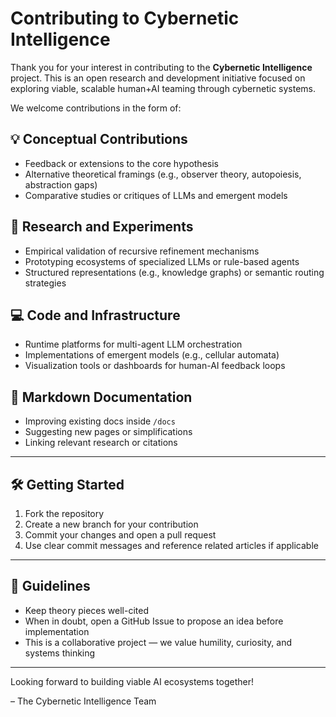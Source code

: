 # Contributing to Cybernetic Intelligence

Thank you for your interest in contributing to the **Cybernetic Intelligence** project. This is an open research and development initiative focused on exploring viable, scalable human+AI teaming through cybernetic systems.

We welcome contributions in the form of:

## 💡 Conceptual Contributions
- Feedback or extensions to the core hypothesis
- Alternative theoretical framings (e.g., observer theory, autopoiesis, abstraction gaps)
- Comparative studies or critiques of LLMs and emergent models

## 🧠 Research and Experiments
- Empirical validation of recursive refinement mechanisms
- Prototyping ecosystems of specialized LLMs or rule-based agents
- Structured representations (e.g., knowledge graphs) or semantic routing strategies

## 💻 Code and Infrastructure
- Runtime platforms for multi-agent LLM orchestration
- Implementations of emergent models (e.g., cellular automata)
- Visualization tools or dashboards for human-AI feedback loops

## 📄 Markdown Documentation
- Improving existing docs inside `/docs`
- Suggesting new pages or simplifications
- Linking relevant research or citations

---

## 🛠️ Getting Started
1. Fork the repository
2. Create a new branch for your contribution
3. Commit your changes and open a pull request
4. Use clear commit messages and reference related articles if applicable

---

## 🌱 Guidelines
- Keep theory pieces well-cited
- When in doubt, open a GitHub Issue to propose an idea before implementation
- This is a collaborative project — we value humility, curiosity, and systems thinking

---

Looking forward to building viable AI ecosystems together!

– The Cybernetic Intelligence Team
